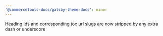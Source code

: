 ```yaml
---
'@commercetools-docs/gatsby-theme-docs': minor
---
```


Heading ids and corresponding toc url slugs are now stripped by any extra dash or underscore
